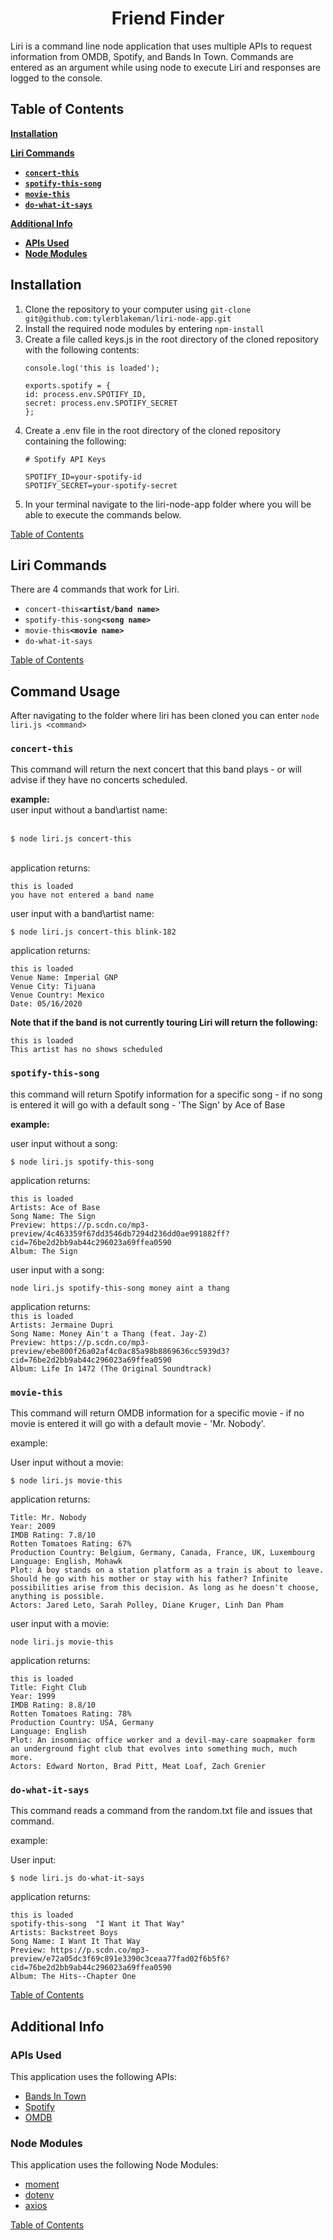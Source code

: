 <div align ="center"><h1>Friend Finder</h1></div>

Liri is a command line node application that uses multiple APIs to request information from OMDB, Spotify, and Bands In Town. Commands are entered as an argument while using node to execute Liri and responses are logged to the console.

## Table of Contents



[**Installation**](#installation)

[**Liri Commands**](#Liri-Commands)
  * [**```concert-this```**](#concert-this)
  * [**```spotify-this-song```**](#spotify-this-song)
  * [**```movie-this```**](#movie-this)
  * [**```do-what-it-says```**](#do-what-it-says)


[**Additional Info**](#Additional-Info)
  * [**APIs Used**](#APIs-Used)
  * [**Node Modules**](#Node-Modules)

## Installation ##
1. Clone the repository to your computer using ```git-clone git@github.com:tylerblakeman/liri-node-app.git```
2. Install the required node modules by entering    ```npm-install```
3. Create a file called keys.js in the root directory of the cloned repository with the following contents:
    ```
    console.log('this is loaded');
    
    exports.spotify = {
    id: process.env.SPOTIFY_ID,
    secret: process.env.SPOTIFY_SECRET
    };  
4. Create a .env file in the root directory of the cloned repository containing the following:
    ```
    # Spotify API Keys

    SPOTIFY_ID=your-spotify-id
    SPOTIFY_SECRET=your-spotify-secret
    ```
5. In your terminal navigate to the liri-node-app folder where you will be able to execute the commands below.

[Table of Contents](#Table-of-Contents)
## Liri Commands
There are 4 commands that work for Liri. 
* ```concert-this```**```<artist/band name>```**
* ```spotify-this-song```**```<song name>```**
* ```movie-this```**```<movie name>```**
* ```do-what-it-says```

[Table of Contents](#Table-of-Contents)
## Command Usage #
After navigating to the folder where liri has been cloned you can enter ```node liri.js <command>```

###  ```concert-this``` ###

This command will return the next concert that this band plays - or will advise if they have no concerts scheduled.<br>

**example:**<br>
user input without a band\artist name:  
<br>

    $ node liri.js concert-this
<br>
application returns:

    this is loaded
    you have not entered a band name
user input with a band\artist name:
<br>
    
    $ node liri.js concert-this blink-182

application returns:
    
    this is loaded
    Venue Name: Imperial GNP
    Venue City: Tijuana
    Venue Country: Mexico
    Date: 05/16/2020

**Note that if the band is not currently touring Liri will return the following:**

    this is loaded
    This artist has no shows scheduled

### ```spotify-this-song``` ###

this command will return Spotify information for a specific song - if no song is entered it will go with a default song - 'The Sign' by Ace of Base <br>

**example:** <br>

user input without a song: <br>

    $ node liri.js spotify-this-song

application returns:<br>

    this is loaded
    Artists: Ace of Base
    Song Name: The Sign
    Preview: https://p.scdn.co/mp3-preview/4c463359f67dd3546db7294d236dd0ae991882ff?cid=76be2d2bb9ab44c296023a69ffea0590
    Album: The Sign
    
user input with a song:<br>

```node liri.js spotify-this-song money aint a thang```<br>

application returns: <br>
```this is loaded```<br>
```Artists: Jermaine Dupri```<br>
```Song Name: Money Ain't a Thang (feat. Jay-Z)```<br>
```Preview: https://p.scdn.co/mp3-preview/ebe800f26a02af4c0ac85a98b8869636cc5939d3?cid=76be2d2bb9ab44c296023a69ffea0590```<br>
```Album: Life In 1472 (The Original Soundtrack)```<br>


### ```movie-this``` ###

This command will return OMDB information for a specific movie - if no movie is entered it will go with a default movie - 'Mr. Nobody'. 

example: 

User input without a movie: 

    $ node liri.js movie-this

application returns:

    Title: Mr. Nobody
    Year: 2009
    IMDB Rating: 7.8/10
    Rotten Tomatoes Rating: 67%
    Production Country: Belgium, Germany, Canada, France, UK, Luxembourg
    Language: English, Mohawk
    Plot: A boy stands on a station platform as a train is about to leave. Should he go with his mother or stay with his father? Infinite 
    possibilities arise from this decision. As long as he doesn't choose, anything is possible.
    Actors: Jared Leto, Sarah Polley, Diane Kruger, Linh Dan Pham

user input with a movie:

    node liri.js movie-this

application returns: 
    
    this is loaded
    Title: Fight Club
    Year: 1999
    IMDB Rating: 8.8/10
    Rotten Tomatoes Rating: 78%
    Production Country: USA, Germany
    Language: English
    Plot: An insomniac office worker and a devil-may-care soapmaker form an underground fight club that evolves into something much, much 
    more.
    Actors: Edward Norton, Brad Pitt, Meat Loaf, Zach Grenier


###  ```do-what-it-says``` ###

This command reads a command from the random.txt file and issues that command.

example:

User input: 

    $ node liri.js do-what-it-says

application returns:

    this is loaded
    spotify-this-song  "I Want it That Way"
    Artists: Backstreet Boys
    Song Name: I Want It That Way
    Preview: https://p.scdn.co/mp3-preview/e72a05dc3f69c891e3390c3ceaa77fad02f6b5f6?cid=76be2d2bb9ab44c296023a69ffea0590
    Album: The Hits--Chapter One

[Table of Contents](#Table-of-Contents)
## Additional Info ##
### APIs Used ###

This application uses the following APIs:
* [Bands In Town](https://artists.bandsintown.com/support/public-api)
* [Spotify](https://developer.spotify.com/documentation/web-api/)
* [OMDB](http://www.omdbapi.com/)

### Node Modules ###
This application uses the following Node Modules:
* [moment](https://www.npmjs.com/package/moment)
* [dotenv](https://www.npmjs.com/package/dotenv)
* [axios](https://www.npmjs.com/package/axios)

[Table of Contents](#Table-of-Contents)